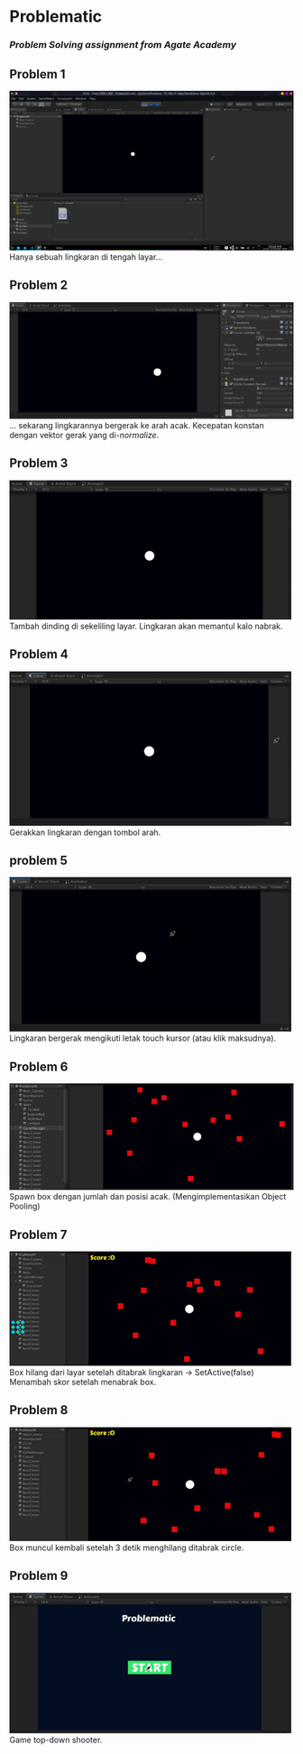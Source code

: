 # Problematic
### *Problem Solving assignment from Agate Academy*

## Problem 1
![Problem 1](git-resources/p1.png)  
Hanya sebuah lingkaran di tengah layar...

## Problem 2
![Problem 2](git-resources/p2.png)  
... sekarang lingkarannya bergerak ke arah acak. Kecepatan konstan dengan vektor gerak yang di-*normalize*.

## Problem 3
![Problem 3](git-resources/p3.gif)  
Tambah dinding di sekeliling layar. Lingkaran akan memantul kalo nabrak.

## Problem 4
![Problem 4](git-resources/p4.gif)  
Gerakkan lingkaran dengan tombol arah.

## problem 5
![Problem 5](git-resources/p5.gif)  
Lingkaran bergerak mengikuti letak touch kursor (atau klik maksudnya).

## Problem 6
![Problem 6](git-resources/p6.png)  
Spawn box dengan jumlah dan posisi acak. (Mengimplementasikan Object Pooling)

## Problem 7
![Problem 7](git-resources/p7.gif)  
Box hilang dari layar setelah ditabrak lingkaran -> SetActive(false)  
Menambah skor setelah menabrak box.  

## Problem 8
![Problem 8](git-resources/p8.gif)  
Box muncul kembali setelah 3 detik menghilang ditabrak circle.  

## Problem 9
![Problem 9](git-resources/p9.gif)  
Game top-down shooter. 
